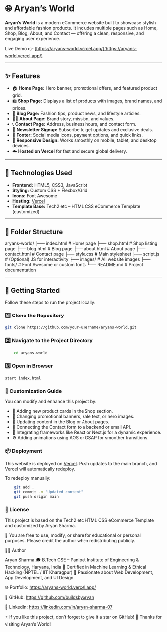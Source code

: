 # 🌐 Aryan’s World

**Aryan’s World** is a modern eCommerce website built to showcase stylish and affordable fashion products. It includes multiple pages such as Home, Shop, Blog, About, and Contact — offering a clean, responsive, and engaging user experience.

Live Demo 👉 [https://aryans-world.vercel.app/](https://aryans-world.vercel.app/)

---

## ✨ Features

- 🏠 **Home Page:** Hero banner, promotional offers, and featured product grid.  
- 🛍️ **Shop Page:** Displays a list of products with images, brand names, and prices.  
- 📰 **Blog Page:** Fashion tips, product news, and lifestyle articles.  
- 🧑‍💼 **About Page:** Brand story, mission, and values.  
- 📞 **Contact Page:** Address, business hours, and contact form.  
- 💌 **Newsletter Signup:** Subscribe to get updates and exclusive deals.  
- 🔗 **Footer:** Social media icons, payment options, and quick links.  
- 📱 **Responsive Design:** Works smoothly on mobile, tablet, and desktop devices.  
- ☁️ **Hosted on Vercel** for fast and secure global delivery.

---

## 🧰 Technologies Used

- **Frontend:** HTML5, CSS3, JavaScript  
- **Styling:** Custom CSS + Flexbox/Grid  
- **Icons:** Font Awesome  
- **Hosting:** [Vercel](https://vercel.com/)  
- **Template Base:** Tech2 etc – HTML CSS eCommerce Template (customized)

---

## 📁 Folder Structure

aryans-world/
├── index.html # Home page
├── shop.html # Shop listing page
├── blog.html # Blog page
├── about.html # About page
├── contact.html # Contact page
├── style.css # Main stylesheet
├── script.js # (Optional) JS for interactivity
├── images/ # All website images
├── fonts/ # Font Awesome or custom fonts
└── README.md # Project documentation

---

## 🚀 Getting Started

Follow these steps to run the project locally:

### 1️⃣ Clone the Repository

```bash
git clone https://github.com/your-username/aryans-world.git 

```
### 2️⃣ Navigate to the Project Directory

```bash 
    cd aryans-world 
```

 ### 3️⃣ Open in Browser
```bash 
start index.html 
```

### 🔧 Customization Guide

You can modify and enhance this project by:

<ul>
    <li>🛒 Adding new product cards in the Shop section.</li>
    <li>🎨 Changing promotional banners, sale text, or hero images.</li>
    <li>📰 Updating content in the Blog or About pages.</li>
    <li>💬 Connecting the Contact form to a backend or email API.</li>
    <li>🧱 Integrating frameworks like React or Next.js for a dynamic experience.</li>
    <li>⚙️ Adding animations using AOS or GSAP for smoother transitions.</li>
</ul>

### 📦 Deployment

This website is deployed on <a href="https://vercel.com/aryans-projects-9582d33a">Vercel</a>.
Push updates to the main branch, and Vercel will automatically redeploy.

To redeploy manually:

```bash
    git add .
    git commit -m "Updated content"
    git push origin main
```

<section>

### 📄 License

This project is based on the Tech2 etc HTML CSS eCommerce Template
and customized by Aryan Sharma.

🪪 You are free to use, modify, or share for educational or personal purposes.
Please credit the author when redistributing publicly.

</section>
<section>

👨‍💻 Author

Aryan Sharma
🎓 B.Tech CSE – Panipat Institute of Engineering & Technology, Haryana, India
📜 Certified in Machine Learning & Ethical Hacking (NPTEL / IIT Kharagpur)
💼 Passionate about Web Development, App Development, and UI Design.

🌐 Portfolio: https://aryans-world.vercel.app/

🐙 GitHub: https://github.com/buildsbyaryan

🔗 LinkedIn: https://linkedin.com/in/aryan-sharma-07

⭐ If you like this project, don’t forget to give it a star on GitHub!
🖤 Thanks for visiting Aryan’s World!

</section>